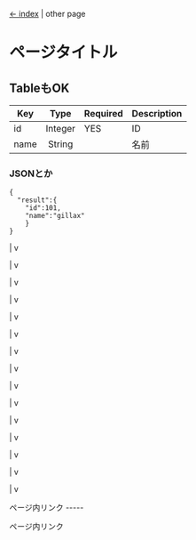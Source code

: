 [<- index](/index.html) | other page

# ページタイトル

## TableもOK

|Key|Type|Required|Description|
|---|:--:|--------|-----------|
| id | Integer | YES | ID |
| name | String | | 名前 |


### JSONとか

```
{
  "result":{
    "id":101,
    "name":"gillax"
	}
}
```


|
v

|
v

|
v

|
v

|
v

|
v

|
v

|
v

|
v

|
v

|
v

|
v

|
v

|
v

|
v


<div id="link">ページ内リンク
-----

ページ内リンク


